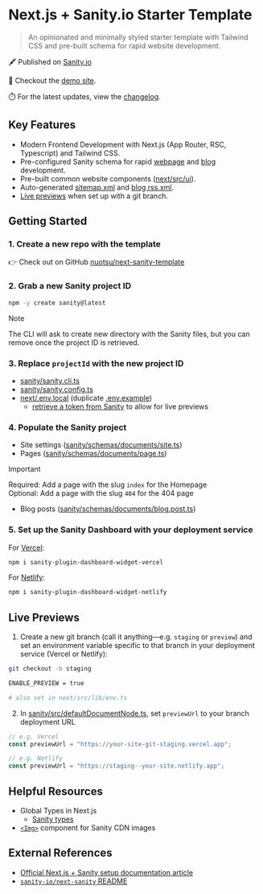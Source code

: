 # Next.js + Sanity.io Starter Template

> An opinionated and minimally styled starter template with Tailwind CSS and pre-built schema for rapid website development.

🖋️ Published on [Sanity.io](https://www.sanity.io/templates/next-sanity-template)

🚀 Checkout the [demo site](https://next-sanity-template-demo.vercel.app).

⏱️ For the latest updates, view the [changelog](/CHANGELOG.md).

## Key Features

- Modern Frontend Development with Next.js (App Router, RSC, Typescript) and Tailwind CSS.
- Pre-configured Sanity schema for rapid [webpage](sanity/schemas/documents/page.ts) and [blog](sanity/schemas/documents/blog.post.ts) development.
- Pre-built common website components ([next/src/ui](next/src/ui)).
- Auto-generated [sitemap.xml](next/src/app/sitemap.ts) and [blog rss.xml](next/src/app/blog/rss.xml/route.ts).
- [Live previews](#live-previews) when set up with a git branch.

## Getting Started

### 1. Create a new repo with the template

👉 Check out on GitHub [nuotsu/next-sanity-template](https://github.com/new?template_name=next-sanity-template&template_owner=nuotsu)

### 2. Grab a new Sanity project ID

```sh
npm -y create sanity@latest
```

> [!NOTE]
> The CLI will ask to create new directory with the Sanity files, but you can remove once the project ID is retrieved.

### 3. Replace `projectId` with the new project ID

- [sanity/sanity.cli.ts](sanity/sanity.cli.ts#L5)
- [sanity/sanity.config.ts](sanity/sanity.config.ts#L19)
- [next/.env.local](next/.env.local) (duplicate [.env.example](next/.env.example))
  - [retrieve a token from Sanity](https://sanity.io/manage) to allow for live previews

### 4. Populate the Sanity project

- Site settings ([sanity/schemas/documents/site.ts](sanity/schemas/documents/site.ts))
- Pages ([sanity/schemas/documents/page.ts](sanity/schemas/documents/page.ts))

> [!IMPORTANT]
> Required: Add a page with the slug `index` for the Homepage<br>
> Optional: Add a page with the slug `404` for the 404 page

- Blog posts ([sanity/schemas/documents/blog.post.ts](sanity/schemas/documents/blog.post.ts))

### 5. Set up the Sanity Dashboard with your deployment service

For [Vercel](https://www.sanity.io/plugins/vercel-dashboard-widget):

```sh
npm i sanity-plugin-dashboard-widget-vercel
```

For [Netlify](https://www.sanity.io/plugins/sanity-plugin-dashboard-widget-netlify):

```sh
npm i sanity-plugin-dashboard-widget-netlify
```

## Live Previews

1. Create a new git branch (call it anything—e.g. `staging` or `preview`) and set an environment variable specific to that branch in your deployment service (Vercel or Netlify):

```sh
git checkout -b staging
```

```sh
ENABLE_PREVIEW = true

# also set in next/src/lib/env.ts
```

2. In [sanity/src/defaultDocumentNode.ts](sanity/src/defaultDocumentNode.ts#L5), set `previewUrl` to your branch deployment URL

```ts
// e.g. Vercel
const previewUrl = "https://your-site-git-staging.vercel.app";

// e.g. Netlify
const previewUrl = "https://staging--your-site.netlify.app";
```

## Helpful Resources

- Global Types in Next.js
  - [Sanity types](next/src/types/Sanity.d.ts#L4)
- [`<Img>`](next/src/ui/Img.tsx) component for Sanity CDN images

## External References

- [Official Next.js + Sanity setup documentation article](https://www.sanity.io/plugins/next-sanity)
- [`sanity-io/next-sanity` README](https://github.com/sanity-io/next-sanity#readme)
